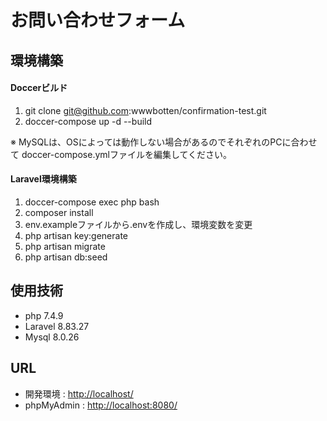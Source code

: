 # お問い合わせフォーム
## 環境構築
#### Doccerビルド

   1. git clone git@github.com:wwwbotten/confirmation-test.git
   2. doccer-compose up -d --build

※ MySQLは、OSによっては動作しない場合があるのでそれぞれのPCに合わせて doccer-compose.ymlファイルを編集してください。

#### Laravel環境構築

   1. doccer-compose exec php bash
   2. composer install
   3. env.exampleファイルから.envを作成し、環境変数を変更
   4. php artisan key:generate
   5. php artisan migrate
   6. php artisan db:seed

## 使用技術

   + php 7.4.9
   + Laravel 8.83.27
   + Mysql 8.0.26

## URL

   + 開発環境 : [http://localhost/](http://localhost/)
   + phpMyAdmin : [http://localhost:8080/](http://localhost:8080/)
